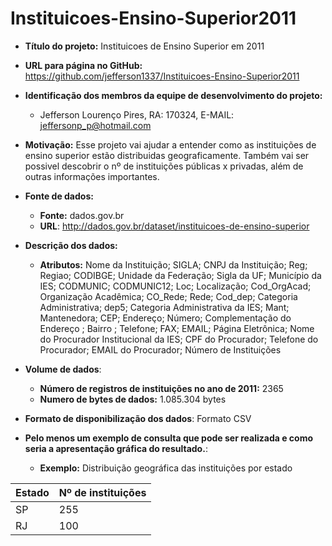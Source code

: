 # Instituicoes-Ensino-Superior2011

- **Título do projeto:** Instituicoes de Ensino Superior em 2011

- **URL para página no GitHub:** https://github.com/jefferson1337/Instituicoes-Ensino-Superior2011

- **Identificação dos membros da equipe de desenvolvimento do projeto:**
  - Jefferson Lourenço Pires, RA: 170324, E-MAIL: jeffersonp_p@hotmail.com
  
- **Motivação:** Esse projeto vai ajudar a entender como as instituições de ensino superior estão distribuidas geograficamente. Também vai ser possivel descobrir o nº de instituições públicas x privadas, além de outras informações importantes.

- **Fonte de dados:** 
  - **Fonte:** dados.gov.br 
  - **URL**: http://dados.gov.br/dataset/instituicoes-de-ensino-superior
  
- **Descrição dos dados:**
  - **Atributos:** Nome da Instituição; SIGLA; CNPJ da Instituição; Reg; Regiao; CODIBGE; Unidade da Federação; Sigla da UF; Município da IES; CODMUNIC; CODMUNIC12; Loc; Localização; Cod_OrgAcad; Organização Acadêmica; CO_Rede; Rede; Cod_dep; Categoria Administrativa; dep5; Categoria Administrativa da IES; Mant; Mantenedora; CEP; Endereço; Número; Complementação do Endereço ; Bairro ; Telefone; FAX; EMAIL; Página Eletrônica; Nome do Procurador Institucional da IES; CPF do Procurador; Telefone do Procurador; EMAIL do Procurador; Número de Instituições 

- **Volume de dados**:
  - **Número de registros de instituições no ano de 2011:** 2365
  - **Numero de bytes de dados:** 1.085.304 bytes
  

- **Formato de disponibilização dos dados**: Formato CSV

- **Pelo menos um exemplo de consulta que pode ser realizada e como seria a apresentação gráfica do resultado.**:
  - **Exemplo:** Distribuição geográfica das instituições por estado

Estado | Nº de instituições
------ | ------------------
SP | 255
RJ | 100
